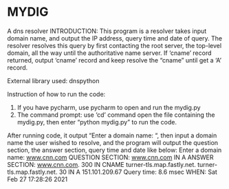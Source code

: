 # MYDIG
A dns resolver
INTRODUCTION:
This program is a resolver takes input domain name, and output the IP address, query time and date of query.
The resolver resolves this query by first contacting the root server, the top-level domain, all the way until the authoritative name server. If ‘cname’ record returned, output ‘cname’ record and keep resolve the “cname” until get a ‘A’ record.

External library used: dnspython

Instruction of how to run the code:
1.	If you have pycharm, use pycharm to open and run the mydig.py
2.	The command prompt: use ‘cd’ command open the file containing the mydig.py, then enter “python mydig.py” to run the code.

After running code, it output “Enter a domain name: “, then input a domain name the user wished to resolve, and the program will output the question section, the answer section, query time and date like below: 
Enter a domain name: www.cnn.com
QUESTION SECTION:
www.cnn.com   IN  A
ANSWER SECTION: 
www.cnn.com. 300 IN CNAME turner-tls.map.fastly.net.
turner-tls.map.fastly.net. 30 IN A 151.101.209.67
Query time: 8.6 msec
WHEN: Sat Feb 27 17:28:26 2021


